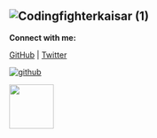 ![Codingfighterkaisar (1)](https://github.com/CodingFighterKaisar/Coding-Fighter-from-Bangladesh/assets/148694769/b9c89d1d-8188-417f-a8ab-95d568984e36)
-------------------------------------------------------------------------------------------------------------------------------------------------------

**Connect with me:** 



[GitHub](https://github.com/CodingFighterKaisar) | [Twitter](https://twitter.com/LinuxBieKaisar)


[![github](https://github.com/CodingFighterKaisar/Coding-Fighter-from-Bangladesh/assets/148694769/165ba726-7d71-4a3d-b6e0-b3c50c7eb51f)](https://github.com/yourusername)


[<img src="[![github](https://github.com/CodingFighterKaisar/Coding-Fighter-from-Bangladesh/assets/148694769/165ba726-7d71-4a3d-b6e0-b3c50c7eb51f)]" width="80" height="80">](https://github.com/yourusername)
